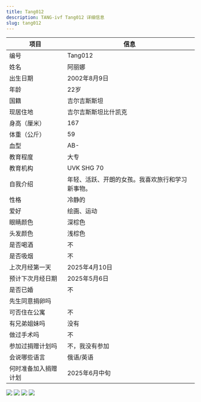```yaml
---
title: Tang012
description: TANG-ivf Tang012 详细信息
slug: tang012
---
```


| 项目           | 信息                                                         |
| -------------- | ------------------------------------------------------------ |
| 编号           | Tang012                                                      |
| 姓名           | 阿丽娜                                                       |
| 出生日期       | 2002年8月9日                                                 |
| 年龄           | 22岁                                                         |
| 国籍           | 吉尔吉斯斯坦                                                  |
| 现居住地       | 吉尔吉斯斯坦比什凯克                                         |
| 身高（厘米）   | 167                                                          |
| 体重（公斤）   | 59                                                           |
| 血型           | AB-                                                          |
| 教育程度       | 大专                                                         |
| 教育机构       | UVK SHG 70                                                   |
| 自我介绍       | 年轻、活跃、开朗的女孩。我喜欢旅行和学习新事物。             |
| 性格           | 冷静的                                                       |
| 爱好           | 绘画、运动                                                   |
| 眼睛颜色       | 深棕色                                                       |
| 头发颜色       | 浅棕色                                                       |
| 是否喝酒       | 不                                                           |
| 是否吸烟       | 不                                                           |
| 上次月经第一天 | 2025年4月10日                                                |
| 预计下次月经日期 | 2025年5月6日                                                |
| 是否已婚       | 不                                                           |
| 先生同意捐卵吗 |                                                              |
| 可否住在公寓   | 不                                                           |
| 有兄弟姐妹吗   | 没有                                                         |
| 做过手术吗     | 不                                                           |
| 参加过捐赠计划吗 | 不，我没有参加                                              |
| 会说哪些语言   | 俄语/英语                                                    |
| 何时准备加入捐赠计划 | 2025年6月中旬                                          |

![](media/Tang012-1.jpg)
![](media/Tang012-2.jpg)
![](media/Tang012-3.jpg)
![](media/Tang012-4.jpg)
